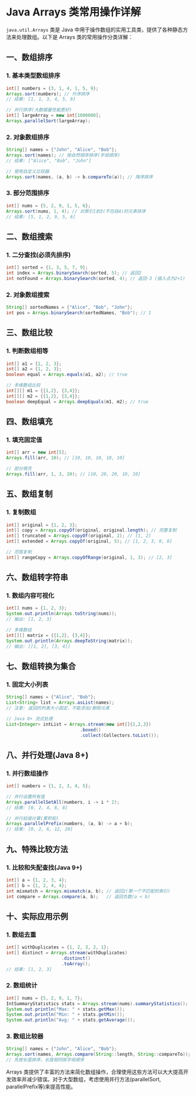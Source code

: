 # Java Arrays 类常用操作详解

`java.util.Arrays` 类是 Java 中用于操作数组的实用工具类，提供了各种静态方法来处理数组。以下是 Arrays 类的常用操作分类详解：

## 一、数组排序

### 1. 基本类型数组排序
```java
int[] numbers = {3, 1, 4, 1, 5, 9};
Arrays.sort(numbers); // 升序排序
// 结果: [1, 1, 3, 4, 5, 9]

// 并行排序(大数据量性能更好)
int[] largeArray = new int[1000000];
Arrays.parallelSort(largeArray);
```

### 2. 对象数组排序
```java
String[] names = {"John", "Alice", "Bob"};
Arrays.sort(names); // 按自然顺序排序(字母顺序)
// 结果: ["Alice", "Bob", "John"]

// 使用自定义比较器
Arrays.sort(names, (a, b) -> b.compareTo(a)); // 降序排序
```

### 3. 部分范围排序
```java
int[] nums = {5, 2, 9, 1, 5, 6};
Arrays.sort(nums, 1, 4); // 对索引1到3(不包括4)的元素排序
// 结果: [5, 1, 2, 9, 5, 6]
```

## 二、数组搜索

### 1. 二分查找(必须先排序)
```java
int[] sorted = {1, 3, 5, 7, 9};
int index = Arrays.binarySearch(sorted, 5); // 返回2
int notFound = Arrays.binarySearch(sorted, 4); // 返回-3 (插入点为2+1)
```

### 2. 对象数组搜索
```java
String[] sortedNames = {"Alice", "Bob", "John"};
int pos = Arrays.binarySearch(sortedNames, "Bob"); // 1
```

## 三、数组比较

### 1. 判断数组相等
```java
int[] a1 = {1, 2, 3};
int[] a2 = {1, 2, 3};
boolean equal = Arrays.equals(a1, a2); // true

// 多维数组比较
int[][] m1 = {{1,2}, {3,4}};
int[][] m2 = {{1,2}, {3,4}};
boolean deepEqual = Arrays.deepEquals(m1, m2); // true
```

## 四、数组填充

### 1. 填充固定值
```java
int[] arr = new int[5];
Arrays.fill(arr, 10); // [10, 10, 10, 10, 10]

// 部分填充
Arrays.fill(arr, 1, 3, 20); // [10, 20, 20, 10, 10]
```

## 五、数组复制

### 1. 复制数组
```java
int[] original = {1, 2, 3};
int[] copy = Arrays.copyOf(original, original.length); // 完整复制
int[] truncated = Arrays.copyOf(original, 2); // [1, 2]
int[] extended = Arrays.copyOf(original, 5); // [1, 2, 3, 0, 0]

// 范围复制
int[] rangeCopy = Arrays.copyOfRange(original, 1, 3); // [2, 3]
```

## 六、数组转字符串

### 1. 数组内容可视化
```java
int[] nums = {1, 2, 3};
System.out.println(Arrays.toString(nums)); 
// 输出: [1, 2, 3]

// 多维数组
int[][] matrix = {{1,2}, {3,4}};
System.out.println(Arrays.deepToString(matrix));
// 输出: [[1, 2], [3, 4]]
```

## 七、数组转换为集合

### 1. 固定大小列表
```java
String[] names = {"Alice", "Bob"};
List<String> list = Arrays.asList(names);
// 注意: 返回的列表大小固定，不能添加/删除元素

// Java 8+ 流式处理
List<Integer> intList = Arrays.stream(new int[]{1,2,3})
                            .boxed()
                            .collect(Collectors.toList());
```

## 八、并行处理(Java 8+)

### 1. 并行数组操作
```java
int[] numbers = {1, 2, 3, 4, 5};

// 并行设置所有值
Arrays.parallelSetAll(numbers, i -> i * 2);
// 结果: [0, 2, 4, 6, 8]

// 并行前缀计算(累积和)
Arrays.parallelPrefix(numbers, (a, b) -> a + b);
// 结果: [0, 2, 6, 12, 20]
```

## 九、特殊比较方法

### 1. 比较和失配查找(Java 9+)
```java
int[] a = {1, 2, 3, 4};
int[] b = {1, 2, 4, 4};
int mismatch = Arrays.mismatch(a, b); // 返回2(第一个不匹配的索引)
int compare = Arrays.compare(a, b);   // 返回负数(a < b)
```

## 十、实际应用示例

### 1. 数组去重
```java
int[] withDuplicates = {1, 2, 3, 2, 1};
int[] distinct = Arrays.stream(withDuplicates)
                     .distinct()
                     .toArray();
// 结果: [1, 2, 3]
```

### 2. 数组统计
```java
int[] nums = {5, 2, 9, 1, 7};
IntSummaryStatistics stats = Arrays.stream(nums).summaryStatistics();
System.out.println("Max: " + stats.getMax());
System.out.println("Min: " + stats.getMin());
System.out.println("Avg: " + stats.getAverage());
```

### 3. 数组比较器
```java
String[] names = {"John", "Alice", "Bob"};
Arrays.sort(names, Arrays.compare(String::length, String::compareTo));
// 先按长度排序，长度相同按字母顺序
```

Arrays 类提供了丰富的方法来简化数组操作，合理使用这些方法可以大大提高开发效率并减少错误。对于大型数组，考虑使用并行方法(parallelSort, parallelPrefix等)来提高性能。